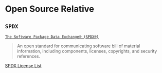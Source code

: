 # Open Source Relative

## `SPDX`

[`The Software Package Data Exchange® (SPDX®)`](https://spdx.dev/)

> An open standard for communicating software bill of material information, including components, licenses, copyrights, and security references.

[SPDX License List](https://spdx.org/licenses/)
